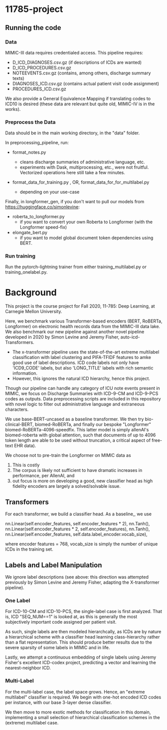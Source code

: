 # 11785-project

## Running the code

### Data

MIMIC-III data requires credentialed access. This pipeline requires:

- D_ICD_DIAGNOSES.csv.gz (if descriptions of ICDs are wanted)
- D_ICD_PROCEDURES.csv.gz
- NOTEEVENTS.csv.gz (contains, among others, discharge summary texts)
- DIAGNOSES_ICD.csv.gz (contains actual patient visit code assignment)
- PROCEDURES_ICD.csv.gz

We also provide a General Equivalence Mapping if translating codes to ICD10 is desired (these data are relevant but quite old, MIMIC-IV is in the works).

### Preprocess the Data

Data should be in the main working directory, in the "data" folder.

In preprocessing_pipeline, run:
- format_notes.py 
  - cleans discharge summaries of administrative language, etc.
  - experiments with Dask, multiprocessing, etc., were not fruitful. Vectorized operations here still take a few minutes.
  
- format_data_for_training.py , OR, format_data_for_for_multilabel.py
  - depending on your use-case
  
 Finally, in longformer_gen, if you don't want to pull our models from https://huggingface.co/simonlevine: 
 
 - roberta_to_longformer.py
    - if you want to convert your own Roberta to Longformer (with the Longformer speed-fix)
 - elongate_bert.py
    - if you want to model global document token dependencies using BERT.

### Run training

Run the pytorch-lightning trainer from either training_multilabel.py or training_onelabel.py.

# Background


This project is the course project for Fall 2020, 11-785: Deep Learning, at Carnegie Mellon University.

Here, we benchmark various Transformer-based encoders (BERT, RoBERTa, Longformer) on electronic health records data from the MIMIC-III data lake.
We also benchmark our new pipeline against another novel pipeline developed in 2020 by Simon Levine and Jeremy Fisher, auto-icd-Transformers.
- The x-transformer pipeline uses the state-of-the-art extreme multilabel classification with label clustering and PIFA-TFIDF features to amke good use of label descriptions. ICD code labels not only have 'ICD9_CODE' labels, but also 'LONG_TITLE' labels with rich semantic information.
- However, this ignores the natural ICD hierarchy, hence this project.

Though our pipeline can handle any category of ICU note events present in MIMIC, we focus on Discharge Summaries with ICD-9-CM and ICD-9-PCS codes as outputs.
Data preprocessing scripts are included in this repository with novel logic to filter out administrative language and extraneous characters.

We use base-BERT-uncased as a baseline transformer. We then try bio-clinical-BERT, biomed-RoBERTa, and finally our bespoke "Longformer" biomed-RoBERTa-4096-speedfix.
This latter model is simply allenAI's biomed-roberta with global attention, such that documents of up to 4096 token length are able to be used without truncation, a critical aspect of free-text EHR data).

We choose not to pre-train the Longformer on MIMIC data as
1) This is costly
2) The corpus is likely not sufficient to have dramatic increases in performance, per AllenAI, and
3) out focus is more on developing a good, new classifier head as high fidelity encoders are largely a solved/solvable issue.


## Transformers

For each transformer, we build a classifier head. As a baseline,, we use

nn.Linear(self.encoder_features, self.encoder_features * 2),
  nn.Tanh(),
  nn.Linear(self.encoder_features * 2, self.encoder_features),
  nn.Tanh(),
  nn.Linear(self.encoder_features, self.data.label_encoder.vocab_size),


where encoder features = 768, vocab_size is simply the number of unique ICDs in the training set.

## Labels and Label Manipulation

We ignore label descriptions (see above: this direction was attempted previously by Simon Levine and Jeremy Fisher, adapting the X-transformer pipeline).

### One Label
For ICD-10-CM and ICD-10-PCS, the single-label case is first analyzed. That is, ICD "SEQ_NUM==1" is looked at, as this is generally the most subjectively important code assigned per patient visit.

As such, single labels are then modeled hierarchcally, as ICDs are by nature a hierarchical scheme with a classifier head learning class-hierarchy rather than a flat representation.
This should produce better results due to the severe sparsity of some labels in MIMIC and in life.

Lastly, we attempt a continuous embedding of single labels using Jeremy Fisher's excellent ICD-codex project, predicting a vector and learning the nearest-neighbor ICD.

### Multi-Label

For the multi-label case, the label space grows. Hence, an "extreme multilabel" classifier is required.
We begin with one-hot encoded ICD codes per instance, with our base 3-layer dense classifier.

We then move to more exotic methods for classification in this domain, implementing a small selection of hierarchical classification schemes in the (extreme) multilabel case.


